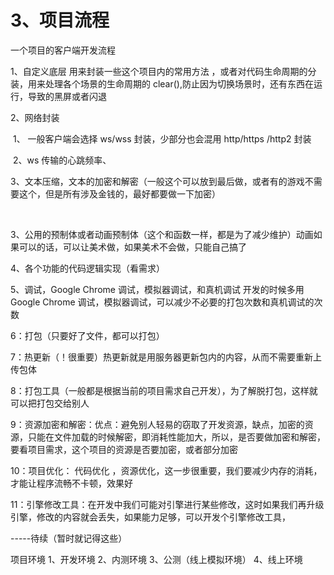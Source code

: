 # 3、项目流程

一个项目的客户端开发流程

1、自定义底层 用来封装一些这个项目内的常用方法 ，或者对代码生命周期的分装，用来处理各个场景的生命周期的 clear(),防止因为切换场景时，还有东西在运行，导致的黑屏或者闪退

2、网络封装

​ 1、 一般客户端会选择 ws/wss 封装，少部分也会混用 http/https /http2 封装

​ 2、ws 传输的心跳频率、

​ 3、文本压缩，文本的加密和解密（一般这个可以放到最后做，或者有的游戏不需要这个，但是所有涉及金钱的，最好都要做一下加密）

​

3、公用的预制体或者动画预制体（这个和函数一样，都是为了减少维护）动画如果可以的话，可以让美术做，如果美术不会做，只能自己搞了

4、各个功能的代码逻辑实现（看需求）

5、调试，Google Chrome 调试，模拟器调试，和真机调试 开发的时候多用 Google Chrome 调试，模拟器调试，可以减少不必要的打包次数和真机调试的次数

6：打包（只要好了文件，都可以打包）

7：热更新（！很重要）热更新就是用服务器更新包内的内容，从而不需要重新上传包体

8：打包工具（一般都是根据当前的项目需求自己开发），为了解脱打包，这样就可以把打包交给别人

9：资源加密和解密：优点：避免别人轻易的窃取了开发资源，缺点，加密的资源，只能在文件加载的时候解密，即消耗性能加大，所以，是否要做加密和解密，要看项目需求，这个项目的资源是否要加密，或者部分加密

10：项目优化： 代码优化 ，资源优化，这一步很重要，我们要减少内存的消耗，才能让程序流畅不卡顿，效果好

11：引擎修改工具：在开发中我们可能对引擎进行某些修改，这时如果我们再升级引擎，修改的内容就会丢失，如果能力足够，可以开发个引擎修改工具，

-----待续（暂时就记得这些）

项目环境
1、开发环境
2、内测环境
3、公测（线上模拟环境）
4、线上环境
